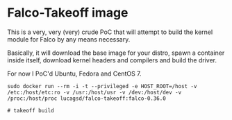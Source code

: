 # Falco-Takeoff image

This is a very, very (very) crude PoC that will attempt to build the kernel module for Falco by any means necessary.

Basically, it will download the base image for your distro, spawn a container inside itself, download kernel headers and compilers and build the driver.

For now I PoC'd Ubuntu, Fedora and CentOS 7.

```
sudo docker run --rm -i -t --privileged -e HOST_ROOT=/host -v /etc:/host/etc:ro -v /usr:/host/usr -v /dev:/host/dev -v /proc:/host/proc lucagsd/falco-takeoff:falco-0.36.0

# takeoff build
```
